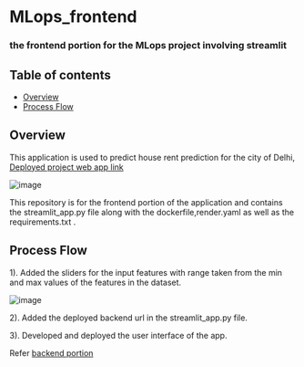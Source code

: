 # MLops_frontend
### the frontend portion for the MLops project involving streamlit

## Table of contents
* [Overview](#overview)
* [Process Flow](#ProcessFlow)

## Overview

This application is used to predict house rent prediction for the city of Delhi, [Deployed project web app link](https://mlops-frontend-myd2.onrender.com/)

![image](https://github.com/HarshSingh18/MLOps_frontend/assets/32611475/fb255015-915a-4305-9321-4a8f0261552a)


This repository is for the frontend portion of the application and contains the streamlit_app.py file along with the dockerfile,render.yaml as well as the requirements.txt .

## Process Flow

1). Added the sliders for the input features with range taken from the min and max values of the features in the dataset.

![image](https://github.com/HarshSingh18/MLOps_frontend/assets/32611475/7001017e-9af5-47da-83bd-e81635667d78)


2). Added the deployed backend url in the streamlit_app.py file.

3). Developed and deployed the user interface of the app.

Refer [backend portion](https://github.com/HarshSingh18/MLOps_backend)
